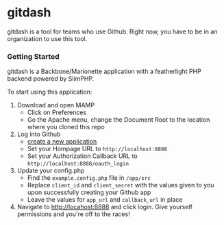 # gitdash

gitdash is a tool for teams who use Github. Right now, you have to be in an
organization to use this tool.

### Getting Started

gitdash is a Backbone/Marionette application with a featherlight PHP backend
powered by SlimPHP.

To start using this application:

1. Download and open MAMP
    * Click on Preferences
    * Go the Apache menu, change the Document Root to the location where
      you cloned this repo
2. Log into Github
    * [create a new application](https://github.com/settings/applications/new)
    * Set your Hompage URL to ``http://localhost:8888``
    * Set your Authorization Callback URL to ``http://localhost:8888/oauth_login``
3. Update your config.php
    * Find the ``example.config.php`` file in ``/app/src``
    * Replace ``client_id`` and ``client_secret`` with the values given to you
      upon successfully creating your Github app
    * Leave the values for ``app_url`` and ``callback_url`` in place
4. Navigate to [http://locahost:8888](http://locahost:8888) and click login. Give
   yourself permissions and you're off to the races!
